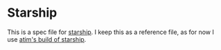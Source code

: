 # Starship

This is a spec file for [starship](https://starship.rs). I keep this as a reference file, as for now I use [atim's build of starship](https://copr.fedorainfracloud.org/coprs/atim/starship/).